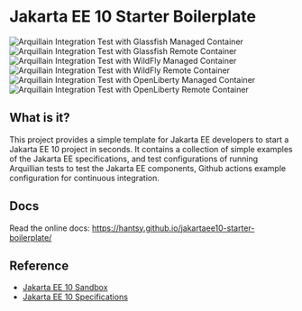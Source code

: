 # Jakarta EE 10 Starter Boilerplate

![Arquillain Integration Test with Glassfish Managed Container](https://github.com/hantsy/jakartaee10-starter-boilerplate/workflows/arq-glassfish-managed/badge.svg)
![Arquillain Integration Test with Glassfish Remote Container](https://github.com/hantsy/jakartaee10-starter-boilerplate/workflows/arq-glassfish-remote/badge.svg)
![Arquillain Integration Test with WildFly Managed Container](https://github.com/hantsy/jakartaee10-starter-boilerplate/workflows/arq-wildfly-managed/badge.svg)
![Arquillain Integration Test with WildFly Remote Container](https://github.com/hantsy/jakartaee10-starter-boilerplate/workflows/arq-wildfly-remote/badge.svg)
![Arquillain Integration Test with OpenLiberty Managed Container](https://github.com/hantsy/jakartaee10-starter-boilerplate/workflows/arq-liberty-managed/badge.svg)
![Arquillain Integration Test with OpenLiberty Remote Container](https://github.com/hantsy/jakartaee10-starter-boilerplate/workflows/arq-liberty-remote/badge.svg)

## What is it?

This project provides a simple template for Jakarta EE developers to start a Jakarta EE 10 project in seconds. It contains a collection of simple examples of the Jakarta EE specifications, and test configurations of running Arquillian tests to test the Jakarta EE components, Github actions example configuration for continuous integration.

## Docs

Read the online docs: https://hantsy.github.io/jakartaee10-starter-boilerplate/

## Reference 

* [Jakarta EE 10 Sandbox](https://github.com/hantsy/jakartaee10-sandbox)
* [Jakarta EE 10 Specifications](https://jakarta.ee/specifications/platform/10/)
